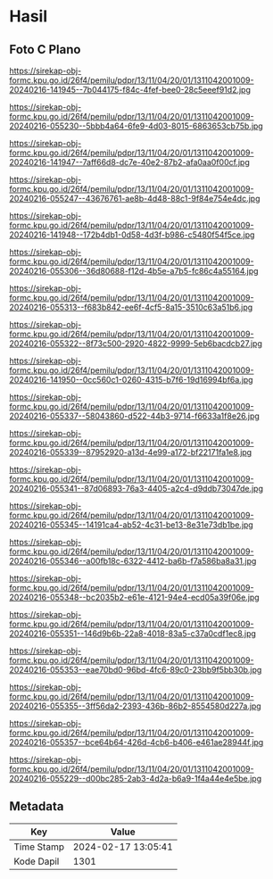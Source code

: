 # Hasil

## Foto C Plano

https://sirekap-obj-formc.kpu.go.id/26f4/pemilu/pdpr/13/11/04/20/01/1311042001009-20240216-141945--7b044175-f84c-4fef-bee0-28c5eeef91d2.jpg

https://sirekap-obj-formc.kpu.go.id/26f4/pemilu/pdpr/13/11/04/20/01/1311042001009-20240216-055230--5bbb4a64-6fe9-4d03-8015-6863653cb75b.jpg

https://sirekap-obj-formc.kpu.go.id/26f4/pemilu/pdpr/13/11/04/20/01/1311042001009-20240216-141947--7aff66d8-dc7e-40e2-87b2-afa0aa0f00cf.jpg

https://sirekap-obj-formc.kpu.go.id/26f4/pemilu/pdpr/13/11/04/20/01/1311042001009-20240216-055247--43676761-ae8b-4d48-88c1-9f84e754e4dc.jpg

https://sirekap-obj-formc.kpu.go.id/26f4/pemilu/pdpr/13/11/04/20/01/1311042001009-20240216-141948--172b4db1-0d58-4d3f-b986-c5480f54f5ce.jpg

https://sirekap-obj-formc.kpu.go.id/26f4/pemilu/pdpr/13/11/04/20/01/1311042001009-20240216-055306--36d80688-f12d-4b5e-a7b5-fc86c4a55164.jpg

https://sirekap-obj-formc.kpu.go.id/26f4/pemilu/pdpr/13/11/04/20/01/1311042001009-20240216-055313--f683b842-ee6f-4cf5-8a15-3510c63a51b6.jpg

https://sirekap-obj-formc.kpu.go.id/26f4/pemilu/pdpr/13/11/04/20/01/1311042001009-20240216-055322--8f73c500-2920-4822-9999-5eb6bacdcb27.jpg

https://sirekap-obj-formc.kpu.go.id/26f4/pemilu/pdpr/13/11/04/20/01/1311042001009-20240216-141950--0cc560c1-0260-4315-b7f6-19d16994bf6a.jpg

https://sirekap-obj-formc.kpu.go.id/26f4/pemilu/pdpr/13/11/04/20/01/1311042001009-20240216-055337--58043860-d522-44b3-9714-f6633a1f8e26.jpg

https://sirekap-obj-formc.kpu.go.id/26f4/pemilu/pdpr/13/11/04/20/01/1311042001009-20240216-055339--87952920-a13d-4e99-a172-bf22171fa1e8.jpg

https://sirekap-obj-formc.kpu.go.id/26f4/pemilu/pdpr/13/11/04/20/01/1311042001009-20240216-055341--87d06893-76a3-4405-a2c4-d9ddb73047de.jpg

https://sirekap-obj-formc.kpu.go.id/26f4/pemilu/pdpr/13/11/04/20/01/1311042001009-20240216-055345--14191ca4-ab52-4c31-be13-8e31e73db1be.jpg

https://sirekap-obj-formc.kpu.go.id/26f4/pemilu/pdpr/13/11/04/20/01/1311042001009-20240216-055346--a00fb18c-6322-4412-ba6b-f7a586ba8a31.jpg

https://sirekap-obj-formc.kpu.go.id/26f4/pemilu/pdpr/13/11/04/20/01/1311042001009-20240216-055348--bc2035b2-e61e-4121-94e4-ecd05a39f06e.jpg

https://sirekap-obj-formc.kpu.go.id/26f4/pemilu/pdpr/13/11/04/20/01/1311042001009-20240216-055351--146d9b6b-22a8-4018-83a5-c37a0cdf1ec8.jpg

https://sirekap-obj-formc.kpu.go.id/26f4/pemilu/pdpr/13/11/04/20/01/1311042001009-20240216-055353--eae70bd0-96bd-4fc6-89c0-23bb9f5bb30b.jpg

https://sirekap-obj-formc.kpu.go.id/26f4/pemilu/pdpr/13/11/04/20/01/1311042001009-20240216-055355--3ff56da2-2393-436b-86b2-8554580d227a.jpg

https://sirekap-obj-formc.kpu.go.id/26f4/pemilu/pdpr/13/11/04/20/01/1311042001009-20240216-055357--bce64b64-426d-4cb6-b406-e461ae28944f.jpg

https://sirekap-obj-formc.kpu.go.id/26f4/pemilu/pdpr/13/11/04/20/01/1311042001009-20240216-055229--d00bc285-2ab3-4d2a-b6a9-1f4a44e4e5be.jpg


## Metadata

| Key        | Value               |
| ---------- | ------------------- |
| Time Stamp | 2024-02-17 13:05:41 |
| Kode Dapil | 1301                |



